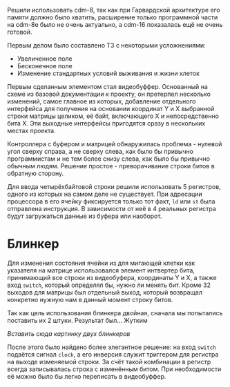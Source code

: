Решили использовать cdm-8, так как при Гарвардской архитектуре его памяти должно было хватить, расширение только программной части на cdm-8e было не очень актуально, а cdm-16 показалась ещё не очень готовой.

Первым делом было составлено ТЗ с некоторыми усложнениями:
- Увеличенное поле
- Бесконечное поле
- Изменение стандартных условий выживания и жизни клеток

Первым сделанным элементом стал видеобуффер. Основанный на схеме из базовой документации к проекту, он претерпел несколько изменений, самое главное из которых, добавление отдельного интерфейса для получения на основании координат Y и X выбранной строки матрицы целиком, её байт, включающего X и непосредственно бита X. Эти выходные интерфейсы пригодятся сразу в нескольких местах проекта.

Контроллера с буфером и матрицей обнаружилась проблема - нулевой угол сверху справа, а не сверху слева, как было бы привычно программистам и не тем более снизу слева, как было бы привычно обычным людям. Решение простое - преворачивание строки битов в обратную сторону. 

Для ввода четырёхбайтовой строки решили использовать 5 регистров, одного из которых на самом деле не существует. При адресации процессора в его ячейку фиксируется только тот факт, `ld` или `st` была отправлена инструкция. В зависимости от неё в 4 реальных регистра будут загружаться данные из буфера или наоборот.

# Блинкер
Для изменения состояния ячейки из для мигающей клетки как указателя на матрице использовался элемент интвертер бита, принимающий все строки из видеобуфера, координаты Y и X, а также вход `switch`, который определял бы, нужно ли менять бит. Кроме 32 выходов для матрицы был отдельный выход, который возвращал конкретно нужную нам в данный момент строку битов.

Так как цель использования блинкера двойная, сначала мы попытались поставить их 2 штуки. Результат был... Жутким

*Вставить сюда картинку двух блинкеров*

После этого было найдено более элегантное решение: на вход `switch` подаётся сигнал `clock`, а его инверсия служит триггером для регистра на выходе изменяемой строки. За счёт такой комбинации в регистр всегда записывалась строка с изменённым битом. При необходимости её можно было бы легко переписать в видеобуффер.